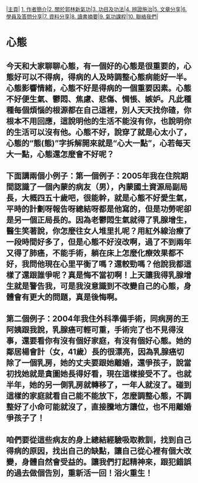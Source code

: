 |[主頁](/README.md)| [1. 作者簡介](/a10.md)|[2. 關於郭林新氣功](/a1.md)|[3. 功目及功法](/a2.md)|[4. 辨證施治](/a3.md)|[5. 文章分享](/a5.md)|[6. 學員及答問分享](/a6.md)|[7. 資料分享](/a7.md)|[8. 讀書摘要](/a4.md)|[9. 氣功課程](/郭林新氣功課程.md)|[10. 聯絡我們](/a9.md)|

# 心態 

## 今天和大家聊聊心態，有一個好的心態是很重要的，心態好可以不得病，得病的人及時調整心態病能好一半。心態影響情緒，心態不好是得病的一個重要因素。心態不好便生氣、鬱悶、焦慮、悲傷、惆悵、嫉妒。凡此種種每個煩惱的根源都在自己這裡，別人天天找你碴，你根本不用回應，這說明他的生活不能沒有你，也說明你的生活可以沒有他。心態不好，說穿了就是心太小了，心態的“態(態)”字拆解開來就是“心大一點”，心若每天大一點，心態還怎麼會不好呢？

## 下面講兩個小例子：第一個例子：2005年我在住院期間認識了一個內蒙的病友（男），內蒙國土資源局副局長，大概四五十歲吧，很能幹，就是心態不好愛生氣，平時的計劃呀報告呀總結呀都是他寫的，但是功勞呢卻是另一個正局長的。因為老鬱悶生氣就得了乳腺增生，醫生笑著說，你怎麼往女人堆里扎呢？用紅外線治療了一段時間好多了，但是心態不好沒改啊，過了不到兩年又得了肺癌，不能手術，躺在床上怎麼化療效果都不好，我問他現在心里平衡了嗎？還較勁嗎？他說我都這樣了還跟誰爭呢？真是悔不當初啊！上天讓我得乳腺增生就是警告我，可是我沒意識到不改變自己的心態，身體會有更大的問題，真是後悔啊。

## 第二個例子：2004年我住外科準備手術，同病房的王阿姨跟我說，乳腺癌可輕可重，手術完了也不見得沒事，還要看你有沒有個好家庭，有沒有個好心態。她的鄰居楊會計（女，41歲）長的很漂亮，因為乳腺癌切除了一個乳房，她的丈夫要跟她離婚，還爭孩子，說當初找她就是貪圖她長得好看，現在這樣接受不了。也就半年，她的另一側乳房就轉移了，一年人就沒了。碰到這樣的家庭就看自己能不能放下，怎麼調整心態，不調整好了小命可能就沒了，直接騰地方讓位，也不用離婚爭孩子了！

## 咱們要從這些病友的身上總結經驗吸取教訓，找到自己得病的原因，找出自己的缺點，讓自己從心裡有個大改變，身體自然會受益的。讓我們打起精神來，跟犯錯誤的過去做個告別，重新活一回！浴火重生！
